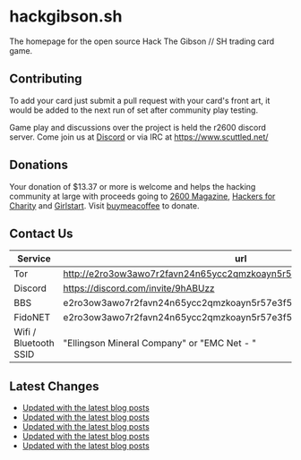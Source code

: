 # hackgibson.sh
The homepage for the open source Hack The Gibson // SH trading card game.


## Contributing

To add your card just submit a pull request with your card's front art, it would be added to the next run of set after community play testing.

Game play and discussions over the project is held the r2600 discord server. Come join us at [Discord](https://discord.com/invite/9hABUzz) or via IRC at https://www.scuttled.net/


## Donations

Your donation of $13.37 or more is welcome and helps the hacking community at large with proceeds going to [2600 Magazine](https://2600.com/), [Hackers for Charity](https://hackersforcharity.org) and [Girlstart](https://girlstart.org).  Visit [buymeacoffee](https://www.buymeacoffee.com/hackgibson.sh) to donate.


## Contact Us

Service | url
-|-
Tor | http://e2ro3ow3awo7r2favn24n65ycc2qmzkoayn5r57e3f56nvjwdcgg32ad.onion
Discord | https://discord.com/invite/9hABUzz
BBS | e2ro3ow3awo7r2favn24n65ycc2qmzkoayn5r57e3f56nvjwdcgg32ad.onion:23
FidoNET | e2ro3ow3awo7r2favn24n65ycc2qmzkoayn5r57e3f56nvjwdcgg32ad.onion:24554
Wifi / Bluetooth SSID | "Ellingson Mineral Company" or "EMC Net - <fidonet address>"

## Latest Changes
<!-- BLOG-POST-LIST:START -->
- [Updated with the latest blog posts](https://github.com/DFW2600/hackgibson.sh/commit/ef5cff5a205ed0a1f1260f80781c470d13252d52)
- [Updated with the latest blog posts](https://github.com/DFW2600/hackgibson.sh/commit/1cfac667848d50b8835fe5a0a10cad4868a2ab73)
- [Updated with the latest blog posts](https://github.com/DFW2600/hackgibson.sh/commit/a8c296d168c06baad9bab6235a2aeca9d12c93eb)
- [Updated with the latest blog posts](https://github.com/DFW2600/hackgibson.sh/commit/81348f0a268b6371c78a13d61964791f6bef3a86)
- [Updated with the latest blog posts](https://github.com/DFW2600/hackgibson.sh/commit/de334103549c63c5f5f1abd0bbabcc24914c96d1)
<!-- BLOG-POST-LIST:END -->
